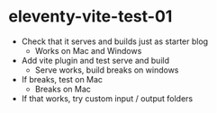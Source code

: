 # eleventy-vite-test-01

- Check that it serves and builds just as starter blog
  - Works on Mac and Windows
- Add vite plugin and test serve and build
  - Serve works, build breaks on windows
- If breaks, test on Mac
  - Breaks on Mac
- If that works, try custom input / output folders
